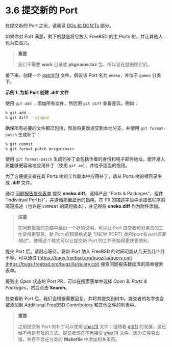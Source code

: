 # 3.6 提交新的 Port

在提交新的 Port 之前，请阅读 [DOs 和 DON’Ts](https://docs.freebsd.org/en/books/porters-handbook/porting-dads/#porting-dads) 部分。

如果你对 Port 满意，剩下的就是将它放入 FreeBSD 的主 Ports 树，并让其他人也为它高兴。

>**重要**
>
>我们不需要 **work** 目录或 **pkgname.txz** 包，所以现在就删除它们。

接下来，创建一个 [patch(1)](https://man.freebsd.org/cgi/man.cgi?query=patch&sektion=1&format=html) 文件。假设该 Port 名为 `oneko`，并位于 `games` 分类下。

**示例 1. 为新 Port 创建 **.diff** 文件**

使用 `git add .` 添加所有文件，然后用 `git diff` 查看差异。例如：

```sh
% git add .
% git diff --staged
```

确保所有必要的文件都已包括，然后将更改提交到本地分支，并使用 `git format-patch` 生成补丁：

```sh
% git commit
% git format-patch origin/main
```

使用 `git format-patch` 生成的补丁会包括作者的身份和电子邮件地址，使开发人员能够更容易地应用补丁（使用 `git am`），并给予适当的信用。

为了方便提交者在其 Ports 树的工作副本中应用补丁，请从 Ports 树的根目录生成 **.diff** 文件。

通过 [问题报告提交表单](https://bugs.freebsd.org/submit/) 提交 **oneko.diff**。选择产品 "Ports & Packages"，组件 "Individual Port(s)"，并遵循那里显示的指南。在 PR 的描述字段中添加该程序的简短描述（也许是 `COMMENT` 的简短版本），并记得将 **oneko.diff** 作为附件添加。

>**注意**
>
>在问题报告的总结中给出一个好的说明，可以让 Port 提交者和分类员的工作变得更容易。新 Port 的预期格式是 "\[NEW PORT] *类别/port名 port简要描述*"。使用这个格式可以让提交新 Port 的工作开始得更快更顺利。 

提交 Port 后，请耐心等待。将新 Port 纳入 FreeBSD 的时间可能从几天到几个月不等。可以通过 [https://bugs.freebsd.org/bugzilla/query.cgi](https://bugs.freebsd.org/bugzilla/query.cgi) 搜索问题报告数据库的简单搜索表单。

要列出 *Open* 状态的 Port PR，可以在搜索表单中选择 *Open* 和 *Ports & Packages*，然后点击 **Search**。

在查看新 Port 后，我们会根据需要回复，并将其提交到树中。提交者的名字也会被添加到 [Additional FreeBSD Contributors](https://docs.freebsd.org/en/articles/contributors/#contrib-additional) 和其他文件的列表中。

>**重要**
>
>之前提交新 Port 的补丁可以使用 [shar(1)](https://man.freebsd.org/cgi/man.cgi?query=shar&sektion=1&format=html) 文件；但随着 [git(1)](https://man.freebsd.org/cgi/man.cgi?query=git&sektion=1&format=html) 的发展，这已经不再是有效的方式。提交者现在不再接受 [shar(1)](https://man.freebsd.org/cgi/man.cgi?query=shar&sektion=1&format=html) 文件，因为它容易出错，并且不会在分类的 **Makefile** 中添加相关条目。 
